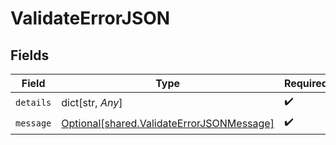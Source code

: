 # ValidateErrorJSON


## Fields

| Field                                                                                            | Type                                                                                             | Required                                                                                         | Description                                                                                      |
| ------------------------------------------------------------------------------------------------ | ------------------------------------------------------------------------------------------------ | ------------------------------------------------------------------------------------------------ | ------------------------------------------------------------------------------------------------ |
| `details`                                                                                        | dict[str, *Any*]                                                                                 | :heavy_check_mark:                                                                               | N/A                                                                                              |
| `message`                                                                                        | [Optional[shared.ValidateErrorJSONMessage]](undefined/models/shared/validateerrorjsonmessage.md) | :heavy_check_mark:                                                                               | N/A                                                                                              |
